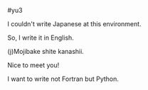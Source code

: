 #yu3

I couldn't write Japanese at this environment.

So, I write it in English.

(j)Mojibake shite kanashii.

Nice to meet you!

I want to write not Fortran but Python.
